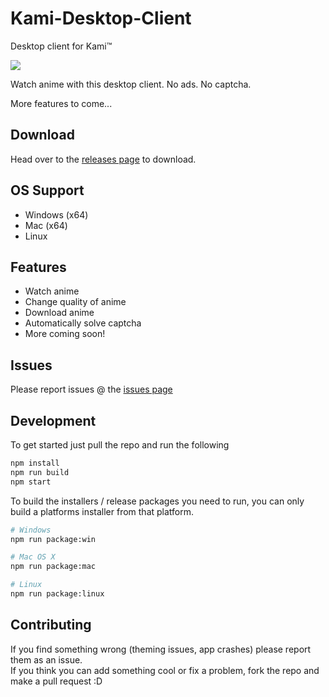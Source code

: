 # Kami-Desktop-Client
Desktop client for Kami™

![](http://oi67.tinypic.com/207ni3l.jpg)

Watch anime with this desktop client.
No ads. No captcha.

More features to come...

## Download
Head over to the [releases page](https://github.com/CindrInc/Kami-Desktop-Client/releases/) to download.

## OS Support
- Windows (x64)
- Mac (x64)
- Linux

## Features
- Watch anime
- Change quality of anime
- Download anime
- Automatically solve captcha
- More coming soon!

## Issues
Please report issues @ the [issues page](https://github.com/CindrInc/Kami-Desktop-Client/issues)

## Development
To get started just pull the repo and run the following

```bash
npm install
npm run build
npm start
```

To build the installers / release packages you need to run, you can only build a platforms installer from that platform.

```bash
# Windows
npm run package:win

# Mac OS X
npm run package:mac

# Linux
npm run package:linux
```

## Contributing
If you find something wrong (theming issues, app crashes) please report them as an issue.  
If you think you can add something cool or fix a problem, fork the repo and make a pull request :D